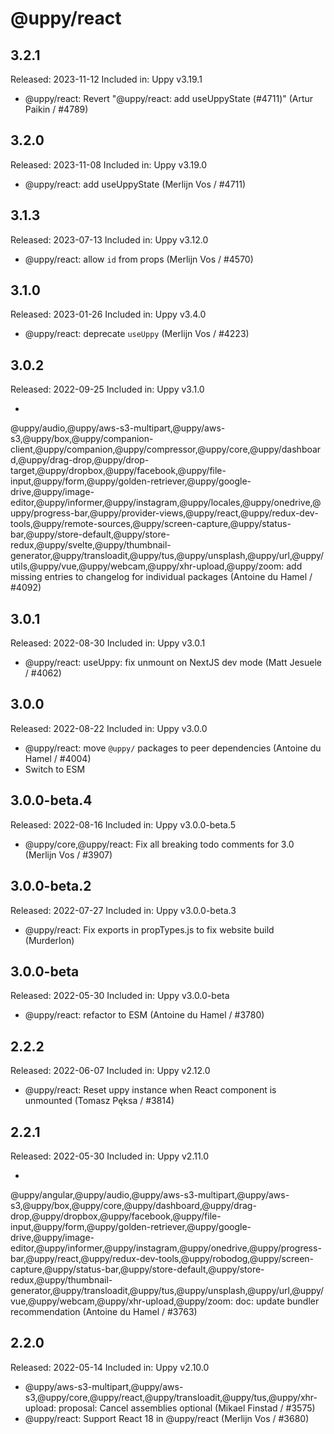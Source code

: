 # @uppy/react

## 3.2.1

Released: 2023-11-12
Included in: Uppy v3.19.1

- @uppy/react: Revert "@uppy/react: add useUppyState (#4711)" (Artur Paikin / #4789)

## 3.2.0

Released: 2023-11-08
Included in: Uppy v3.19.0

- @uppy/react: add useUppyState (Merlijn Vos / #4711)

## 3.1.3

Released: 2023-07-13
Included in: Uppy v3.12.0

- @uppy/react: allow `id` from props (Merlijn Vos / #4570)

## 3.1.0

Released: 2023-01-26
Included in: Uppy v3.4.0

- @uppy/react: deprecate `useUppy` (Merlijn Vos / #4223)

## 3.0.2

Released: 2022-09-25
Included in: Uppy v3.1.0

-
@uppy/audio,@uppy/aws-s3-multipart,@uppy/aws-s3,@uppy/box,@uppy/companion-client,@uppy/companion,@uppy/compressor,@uppy/core,@uppy/dashboard,@uppy/drag-drop,@uppy/drop-target,@uppy/dropbox,@uppy/facebook,@uppy/file-input,@uppy/form,@uppy/golden-retriever,@uppy/google-drive,@uppy/image-editor,@uppy/informer,@uppy/instagram,@uppy/locales,@uppy/onedrive,@uppy/progress-bar,@uppy/provider-views,@uppy/react,@uppy/redux-dev-tools,@uppy/remote-sources,@uppy/screen-capture,@uppy/status-bar,@uppy/store-default,@uppy/store-redux,@uppy/svelte,@uppy/thumbnail-generator,@uppy/transloadit,@uppy/tus,@uppy/unsplash,@uppy/url,@uppy/utils,@uppy/vue,@uppy/webcam,@uppy/xhr-upload,@uppy/zoom:
add missing entries to changelog for individual packages (Antoine du Hamel / #4092)

## 3.0.1

Released: 2022-08-30
Included in: Uppy v3.0.1

- @uppy/react: useUppy: fix unmount on NextJS dev mode (Matt Jesuele / #4062)

## 3.0.0

Released: 2022-08-22
Included in: Uppy v3.0.0

- @uppy/react: move `@uppy/` packages to peer dependencies (Antoine du Hamel / #4004)
- Switch to ESM

## 3.0.0-beta.4

Released: 2022-08-16
Included in: Uppy v3.0.0-beta.5

- @uppy/core,@uppy/react: Fix all breaking todo comments for 3.0 (Merlijn Vos / #3907)

## 3.0.0-beta.2

Released: 2022-07-27
Included in: Uppy v3.0.0-beta.3

- @uppy/react: Fix exports in propTypes.js to fix website build (Murderlon)

## 3.0.0-beta

Released: 2022-05-30
Included in: Uppy v3.0.0-beta

- @uppy/react: refactor to ESM (Antoine du Hamel / #3780)

## 2.2.2

Released: 2022-06-07
Included in: Uppy v2.12.0

- @uppy/react: Reset uppy instance when React component is unmounted (Tomasz Pęksa / #3814)

## 2.2.1

Released: 2022-05-30
Included in: Uppy v2.11.0

-
@uppy/angular,@uppy/audio,@uppy/aws-s3-multipart,@uppy/aws-s3,@uppy/box,@uppy/core,@uppy/dashboard,@uppy/drag-drop,@uppy/dropbox,@uppy/facebook,@uppy/file-input,@uppy/form,@uppy/golden-retriever,@uppy/google-drive,@uppy/image-editor,@uppy/informer,@uppy/instagram,@uppy/onedrive,@uppy/progress-bar,@uppy/react,@uppy/redux-dev-tools,@uppy/robodog,@uppy/screen-capture,@uppy/status-bar,@uppy/store-default,@uppy/store-redux,@uppy/thumbnail-generator,@uppy/transloadit,@uppy/tus,@uppy/unsplash,@uppy/url,@uppy/vue,@uppy/webcam,@uppy/xhr-upload,@uppy/zoom:
doc: update bundler recommendation (Antoine du Hamel / #3763)

## 2.2.0

Released: 2022-05-14
Included in: Uppy v2.10.0

- @uppy/aws-s3-multipart,@uppy/aws-s3,@uppy/core,@uppy/react,@uppy/transloadit,@uppy/tus,@uppy/xhr-upload: proposal:
  Cancel assemblies optional (Mikael Finstad / #3575)
- @uppy/react: Support React 18 in @uppy/react (Merlijn Vos / #3680)
